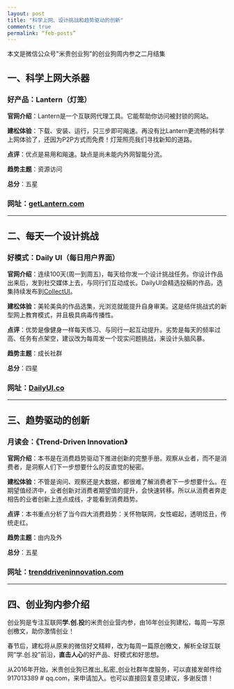 ```yaml
---
layout: post
title: "科学上网、设计挑战和趋势驱动的创新"
comments: true
permalink: “feb-posts”
---
```


本文是微信公众号"米贵创业狗"的创业狗周内参之二月结集

## 一、科学上网大杀器

### 好产品：Lantern（灯笼）

**官网介绍**：Lantern是一个互联网代理工具。它能帮助你访问被封锁的网站。

**建松体验**：下载、安装、运行，只三步即可飚速。再没有比Lantern更流畅的科学上网体验了，还因为P2P方式而免费！灯笼照亮我们寻找新知的道路。

**点评**：优点是易用和飚速。缺点是尚未能内外网智能分流。

**趋势主题**：资源访问

**总分**：五星

### 网址：[getLantern.com][1]

***

## 二、每天一个设计挑战

### 好模式：Daily UI（每日用户界面）

**官网介绍**：连续100天(周一到周五)，每天给你发一个设计挑战任务。你设计作品出来后，发到社交媒体上去，与同行们互动成长。DailyUI会精选投稿的作品，选集持续发布到[CollectUI][2]。

**建松体验**：美轮美奂的作品选集，光浏览就能提升自身审美。这是结伴挑战式的新型网上教育模式，并且极具病毒传播性。

**点评**：优势是像健身一样每天练习、与同行一起互动提升。劣势是每天的频率过高、任务有点架空，建议改为每周发一个现实问题挑战，来设计头脑风暴。

**趋势主题**：成长社群

**总分**：四星

### 网址：[DailyUI.co][3]

***

## 三、趋势驱动的创新

### 月读会：《Trend-Driven Innovation》

**官网介绍**：本书是在消费趋势驱动下推进创新的完整手册。观察从业者，而不是消费者，是洞察人们下一步想要什么的反直觉的秘密。

**建松体验**：不管是询问、观察还是大数据，都很难了解消费者下一步想要什么。在期望值经济中，业者创新对消费者期望值的提升，会快速转移。所以从消费者奔走相告的业者创新上连点成线，才能看到消费趋势。

**点评**：本书重点分析了当今四大消费趋势：关怀物联网，女性崛起，透明炫丑，传统走红。

**趋势主题**：由内及外

**总分**：五星

### 网址：[trenddriveninnovation.com][4]

***

## 四、创业狗内参介绍

创业狗是专注互联网**学.创.投**的米贵创业营内参，由16年创业狗建松，每周一写原创檄文，助你激情创业！

春节后，建松将从原来的微信好文精粹，改为每周一篇原创檄文，解析全球互联网”学.创.投”前沿，**直击人心**的好产品、好模式和好思想。

从2016年开始，米贵创业狗已推出\_私密\_创业社群年度服务，可以直接发邮件给917013389 # qq.com，来申请加入。也可以直接回复意见建议，多谢反馈！

[1]:	http://www.github.com/getlantern
[2]:	http://collectui.com/
[3]:	https://dailyui.co/
[4]:	http://trendwatching.com/trends/turn-overwhelm-into-opportunity